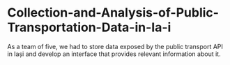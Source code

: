 # Collection-and-Analysis-of-Public-Transportation-Data-in-Ia-i
 As a team of five, we had to store data exposed by the public transport API in Iași and develop an interface that provides relevant information about it.
